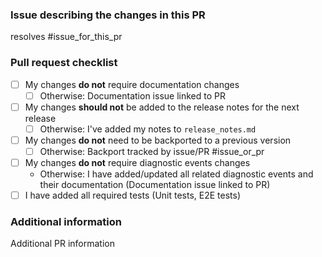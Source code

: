 <!-- Please provide all the information below.  -->

### Issue describing the changes in this PR

resolves #issue_for_this_pr

### Pull request checklist

* [ ] My changes **do not** require documentation changes
    * [ ] Otherwise: Documentation issue linked to PR
* [ ] My changes **should not** be added to the release notes for the next release
    * [ ] Otherwise: I've added my notes to `release_notes.md`
* [ ] My changes **do not** need to be backported to a previous version
    * [ ] Otherwise: Backport tracked by issue/PR #issue_or_pr
* [ ] My changes **do not** require diagnostic events changes
    * Otherwise: I have added/updated all related diagnostic events and their documentation (Documentation issue linked to PR)
* [ ] I have added all required tests (Unit tests, E2E tests)

<!-- Optional: delete if not applicable  -->
### Additional information

Additional PR information
